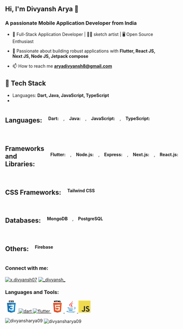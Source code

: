 

<h2 align="start">Hi, I'm Divyansh Arya 👋</h2>

<h3 align="start">A passionate Mobile Application Developer from India</h3>

- 🎯 Full-Stack Application Developer | ✍🏻 sketch artist | 🖥️ Open Source Enthusiast 

- 🌟 Passionate about building robust applications with **Flutter, React JS, Next JS, Node JS, Jetpack compose**

- 📫 How to reach me **aryadivyansh8@gmail.com**

<h2 align="left">🚀 Tech Stack</h2>

- Languages: **Dart, Java, JavaScript, TypeScript**
- 
<div style="display: flex; flex-direction: row; align-items: center; justify-content: flex-start; margin-bottom: 20px;">
  <h2 style="margin-right: 20px;">Languages:</h2>
  <p style="margin: 0; display: flex; flex-direction: row; gap: 15px; align-items: center;">
    <strong>Dart:</strong>, <strong>Java:</strong>, <strong>JavaScript:</strong>, <strong>TypeScript:</strong>
  </p>
</div>

<div style="display: flex; flex-direction: row; align-items: center; justify-content: flex-start; margin-bottom: 20px;">
  <h2 style="margin-right: 20px;">Frameworks and Libraries:</h2>
  <p style="margin: 0; display: flex; flex-direction: row; gap: 15px; align-items: center;">
    <strong>Flutter:</strong>, <strong>Node.js:</strong>, <strong>Express:</strong>, <strong>Next.js:</strong>, <strong>React.js:</strong>
  </p>
</div>

<div style="display: flex; flex-direction: row; align-items: center; justify-content: flex-start; margin-bottom: 20px;">
  <h2 style="margin-right: 20px;">CSS Frameworks:</h2>
  <p style="margin: 0; display: flex; flex-direction: row; gap: 15px; align-items: center;">
    <strong>Tailwind CSS</strong>
  </p>
</div>

<div style="display: flex; flex-direction: row; align-items: center; justify-content: flex-start; margin-bottom: 20px;">
  <h2 style="margin-right: 20px;">Databases:</h2>
  <p style="margin: 0; display: flex; flex-direction: row; gap: 15px; align-items: center;">
    <strong>MongoDB</strong>, <strong>PostgreSQL</strong>
  </p>
</div>

<div style="display: flex; flex-direction: row; align-items: center; justify-content: flex-start; margin-bottom: 20px;">
  <h2 style="margin-right: 20px;">Others:</h2>
  <p style="margin: 0; display: flex; flex-direction: row; gap: 15px; align-items: center;">
    <strong>Firebase</strong>
  </p>
</div>


<h3 align="left">Connect with me:</h3>
<p align="left">
<a href="https://instagram.com/x.divyansh07" target="blank"><img align="center" src="https://raw.githubusercontent.com/rahuldkjain/github-profile-readme-generator/master/src/images/icons/Social/instagram.svg" alt="x.divyansh07" height="30" width="40" /></a>
<a href="https://www.leetcode.com/_divyansh_" target="blank"><img align="center" src="https://raw.githubusercontent.com/rahuldkjain/github-profile-readme-generator/master/src/images/icons/Social/leet-code.svg" alt="_divyansh_" height="30" width="40" /></a>
</p>

<h3 align="left">Languages and Tools:</h3>
<p align="left"> <a href="https://www.w3schools.com/css/" target="_blank" rel="noreferrer"> <img src="https://raw.githubusercontent.com/devicons/devicon/master/icons/css3/css3-original-wordmark.svg" alt="css3" width="40" height="40"/> </a> <a href="https://dart.dev" target="_blank" rel="noreferrer"> <img src="https://www.vectorlogo.zone/logos/dartlang/dartlang-icon.svg" alt="dart" width="40" height="40"/> </a> <a href="https://flutter.dev" target="_blank" rel="noreferrer"> <img src="https://www.vectorlogo.zone/logos/flutterio/flutterio-icon.svg" alt="flutter" width="40" height="40"/> </a> <a href="https://www.w3.org/html/" target="_blank" rel="noreferrer"> <img src="https://raw.githubusercontent.com/devicons/devicon/master/icons/html5/html5-original-wordmark.svg" alt="html5" width="40" height="40"/> </a> <a href="https://www.java.com" target="_blank" rel="noreferrer"> <img src="https://raw.githubusercontent.com/devicons/devicon/master/icons/java/java-original.svg" alt="java" width="40" height="40"/> </a> <a href="https://developer.mozilla.org/en-US/docs/Web/JavaScript" target="_blank" rel="noreferrer"> <img src="https://raw.githubusercontent.com/devicons/devicon/master/icons/javascript/javascript-original.svg" alt="javascript" width="40" height="40"/> </a> </p>

<p><img align="left" src="https://github-readme-stats.vercel.app/api/top-langs?username=divyansharya09&show_icons=true&locale=en&layout=compact" alt="divyansharya09" /></p>

<p>&nbsp;<img align="center" src="https://github-readme-stats.vercel.app/api?username=divyansharya09&show_icons=true&locale=en" alt="divyansharya09" /></p>
